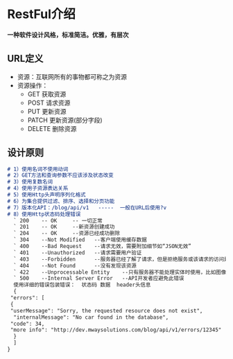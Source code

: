 # RestFul介绍

**一种软件设计风格，标准简洁。优雅，有层次**

## URL定义

* 资源：互联网所有的事物都可称之为资源
* 资源操作：
  * GET 获取资源
  * POST 请求资源
  * PUT 更新资源
  * PATCH 更新资源(部分字段)
  * DELETE 删除资源

## 设计原则

```markdown
# 1）使用名词不使用动词
# 2）GET方法和查询参数不应该涉及状态改变
# 3）使用复数名词
# 4）使用子资源表达关系
# 5）使用Http头声明序列化格式
# 6）为集合提供过滤、排序、选择和分页功能
# 7）版本化API：/blog/api/v1   -----  一般在URL后使用?v
# 8）使用Http状态码处理错误
  ` 200	   -- OK 	 -- 一切正常
  ` 201    -- OK     --新资源创建成功
  ` 204    -- OK     --资源已经成功删除
  ` 304    --Not Modified   --客户端使用缓存数据
  ` 400    --Bad Request    --请求无效，需要附加细节如“JSON无效”
  ` 401    --Unauthorized   --请求需要用户验证
  ` 403    --Forbidden   	--服务器已经了解了请求，但是拒绝服务或该请求的访问是不允许的
  ` 404    --Not Found   	--没有发现该资源
  ` 422    --Unprocessable Entity    --只有服务器不能处理实体时使用，比如图像不能被格式化或者重要字段丢失
  ` 500    --Internal Server Error   --API开发者应避免此错误
  使用详细的错误包装错误：	状态码	数据	header头信息
  {
 "errors": [
 {
 "userMessage": "Sorry, the requested resource does not exist",
  "internalMessage": "No car found in the database",
 "code": 34,
 "more info": "http://dev.mwaysolutions.com/blog/api/v1/errors/12345"
  }
  ]
}
```

